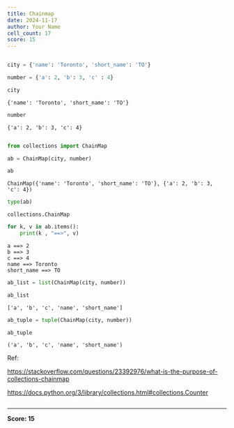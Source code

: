 ```yaml
---
title: Chainmap
date: 2024-11-17
author: Your Name
cell_count: 17
score: 15
---
```


```python

```


```python
city = {'name': 'Toronto', 'short_name': 'TO'}
```


```python
number = {'a': 2, 'b': 3, 'c' : 4}
```


```python
city
```




    {'name': 'Toronto', 'short_name': 'TO'}




```python
number
```




    {'a': 2, 'b': 3, 'c': 4}




```python

```


```python
from collections import ChainMap
```


```python
ab = ChainMap(city, number)
```


```python
ab
```




    ChainMap({'name': 'Toronto', 'short_name': 'TO'}, {'a': 2, 'b': 3, 'c': 4})




```python
type(ab)
```




    collections.ChainMap




```python
for k, v in ab.items():
    print(k , "==>", v)
```

    a ==> 2
    b ==> 3
    c ==> 4
    name ==> Toronto
    short_name ==> TO



```python
ab_list = list(ChainMap(city, number))
```


```python
ab_list
```




    ['a', 'b', 'c', 'name', 'short_name']




```python
ab_tuple = tuple(ChainMap(city, number))
```


```python
ab_tuple
```




    ('a', 'b', 'c', 'name', 'short_name')



Ref:

https://stackoverflow.com/questions/23392976/what-is-the-purpose-of-collections-chainmap

https://docs.python.org/3/library/collections.html#collections.Counter


```python

```


---
**Score: 15**